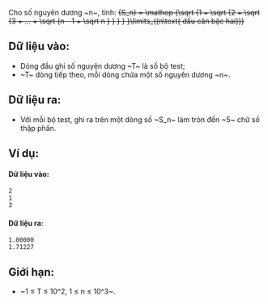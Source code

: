 Cho số nguyên dương ~n~, tính:
~~{S_n} = \mathop {\sqrt {1 + \sqrt {2 + \sqrt {3 + ... + \sqrt {n - 1 + \sqrt n } } } } }\limits_{(n\text{ dấu căn bậc hai})}~~

## Dữ liệu vào:
- Dòng đầu ghi số nguyên dương ~T~ là số bộ test;
- ~T~ dòng tiếp theo, mỗi dòng chứa một số nguyên dương ~n~.

## Dữ liệu ra:
- Với mỗi bộ test, ghi ra trên một dòng số ~S_n~ làm tròn đến ~5~ chữ số thập phân.

## Ví dụ:
#### Dữ liệu vào:
```
2
1
3
```

#### Dữ liệu ra:
```
1.00000
1.71227
```

## Giới hạn:
- ~1 ≤ T ≤ 10^2, 1 ≤ n ≤ 10^3~.